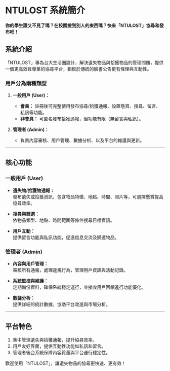 # NTULOST 系統簡介

**你的學生證又不見了嗎？在校園撿到別人的東西嗎？快來「NTULOST」協尋和發布吧！**

## 系統介紹
「NTULOST」專為台大生活圈設計，解決遺失物品與拾獲物品的管理問題，提供一個更高效且專業的協尋平台，相較於傳統的臉書公告更有條理與互動性。

### 用戶分為兩種類型
1. **一般用戶 (User)：**
   - **會員：** 註冊後可完整使用發布協尋/拾獲通報、設置懸賞、搜尋、留言、私訊等功能。
   - **非會員：** 可匿名發布拾獲通報，但功能有限（無留言與私訊）。

2. **管理者 (Admin)：**
   - 負責內容審核、用戶管理、數據分析、以及平台的維護與更新。

---

## 核心功能

### 一般用戶 (User)
- **遺失物/拾獲物通報：**  
  發布遺失或拾獲資訊，包含物品特徵、地點、時間、照片等，可選擇懸賞提高協尋效率。

- **搜尋與篩選：**  
  依物品類型、地點、時間範圍等條件搜尋目標資訊。

- **用戶互動：**  
  提供留言功能與私訊功能，促進信息交流及歸還物品。

### 管理者 (Admin)
- **內容與用戶管理：**  
  審核所有通報，處理違規行為，管理用戶資訊與活動記錄。

- **系統監控與維護：**  
  定期備份資料，確保系統穩定運行，並接收用戶回饋進行功能優化。

- **數據分析：**  
  提供詳細的統計數據，協助平台改進與市場分析。

---

## 平台特色
1. 集中管理遺失與拾獲通報，提升協尋效率。
2. 用戶友好界面，提供互動性功能如私訊和留言。
3. 管理者後台系統保障內容質量與平台運行穩定性。

歡迎使用「NTULOST」，讓遺失物品的協尋更快速、更有效！
